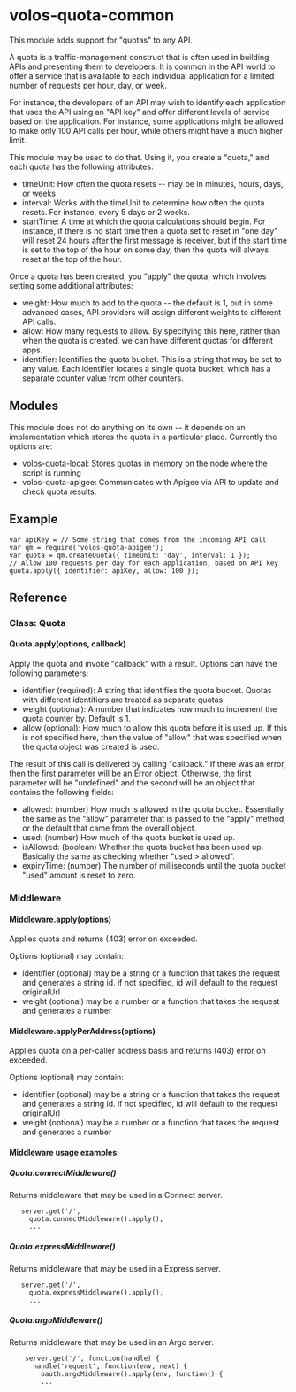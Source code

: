 # volos-quota-common

This module adds support for "quotas" to any API.

A quota is a traffic-management construct that is often used in building APIs and presenting them to
developers. It is common in the API world to offer a service that is available to each individual application
for a limited number of requests per hour, day, or week.

For instance, the developers of an API may wish to identify each application that uses the API using an "API key"
and offer different levels of service  based on the application. For instance, some applications might be allowed
to make only 100 API calls per hour, while others might have a much higher limit.

This module may be used to do that. Using it, you create a "quota," and each quota has the following attributes:

* timeUnit: How often the quota resets -- may be in minutes, hours, days, or weeks
* interval: Works with the timeUnit to determine how often the quota resets. For instance, every 5 days or 2 weeks.
* startTime: A time at which the quota calculations should begin. For instance, if there is no start time then a
quota set to reset in "one day" will reset 24 hours after the first message is receiver, but if the start time
is set to the top of the hour on some day, then the quota will always reset at the top of the hour.

Once a quota has been created, you "apply" the quota, which involves setting some additional attributes:

* weight: How much to add to the quota -- the default is 1, but in some advanced cases, API providers will
assign different weights to different API calls.
* allow: How many requests to allow. By specifying this here, rather than when the quota is created,
we can have different quotas for different apps.
* identifier: Identifies the quota bucket. This is a string that may be set to any value. Each identifier locates
a single quota bucket, which has a separate counter value from other counters.

## Modules

This module does not do anything on its own -- it depends on an implementation which stores the quota in a particular
place. Currently the options are:

* volos-quota-local: Stores quotas in memory on the node where the script is running
* volos-quota-apigee: Communicates with Apigee via API to update and check quota results.

## Example

    var apiKey = // Some string that comes from the incoming API call
    var qm = require('volos-quota-apigee');
    var quota = qm.createQuota({ timeUnit: 'day', interval: 1 });
    // Allow 100 requests per day for each application, based on API key
    quota.apply({ identifier: apiKey, allow: 100 });

## Reference

### Class: Quota

#### Quota.apply(options, callback)

Apply the quota and invoke "callback" with a result. Options can have the following parameters:

* identifier (required): A string that identifies the quota bucket. Quotas with different identifiers
are treated as separate quotas.
* weight (optional): A number that indicates how much to increment the quota counter by. Default is 1.
* allow (optional): How much to allow this quota before it is used up. If this is not specified here,
then the value of "allow" that was specified when the quota object was created is used.

The result of this call is delivered by calling "callback." If there was an error, then the first parameter
will be an Error object. Otherwise, the first parameter will be "undefined" and the second will be
an object that contains the following fields:

* allowed: (number) How much is allowed in the quota bucket. Essentially the same as the "allow" parameter that is
passed to the "apply" method, or the default that came from the overall object.
* used: (number) How much of the quota bucket is used up.
* isAllowed: (boolean) Whether the quota bucket has been used up. Basically the same as checking whether
"used > allowed".
* expiryTime: (number) The number of milliseconds until the quota bucket "used" amount is reset to zero.

### Middleware

#### Middleware.apply(options)

Applies quota and returns (403) error on exceeded.

Options (optional) may contain:

* identifier (optional) may be a string or a function that takes the request and generates a string id.
    if not specified, id will default to the request originalUrl
* weight (optional) may be a number or a function that takes the request and generates a number

#### Middleware.applyPerAddress(options)

Applies quota on a per-caller address basis and returns (403) error on exceeded.

Options (optional) may contain:

* identifier (optional) may be a string or a function that takes the request and generates a string id.
    if not specified, id will default to the request originalUrl
* weight (optional) may be a number or a function that takes the request and generates a number

#### Middleware usage examples: 

##### Quota.connectMiddleware()

Returns middleware that may be used in a Connect server.

```
   server.get('/',
     quota.connectMiddleware().apply(),
     ...
```
 
##### Quota.expressMiddleware()

Returns middleware that may be used in a Express server. 

```
   server.get('/',
     quota.expressMiddleware().apply(),
     ...
```

##### Quota.argoMiddleware()

Returns middleware that may be used in an Argo server. 

```
    server.get('/', function(handle) {
      handle('request', function(env, next) {
        oauth.argoMiddleware().apply(env, function() {
        ...
```
